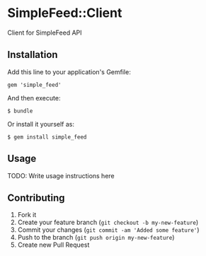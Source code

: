 # SimpleFeed::Client

Client for SimpleFeed API

## Installation

Add this line to your application's Gemfile:

    gem 'simple_feed'

And then execute:

    $ bundle

Or install it yourself as:

    $ gem install simple_feed

## Usage

TODO: Write usage instructions here

## Contributing

1. Fork it
2. Create your feature branch (`git checkout -b my-new-feature`)
3. Commit your changes (`git commit -am 'Added some feature'`)
4. Push to the branch (`git push origin my-new-feature`)
5. Create new Pull Request

